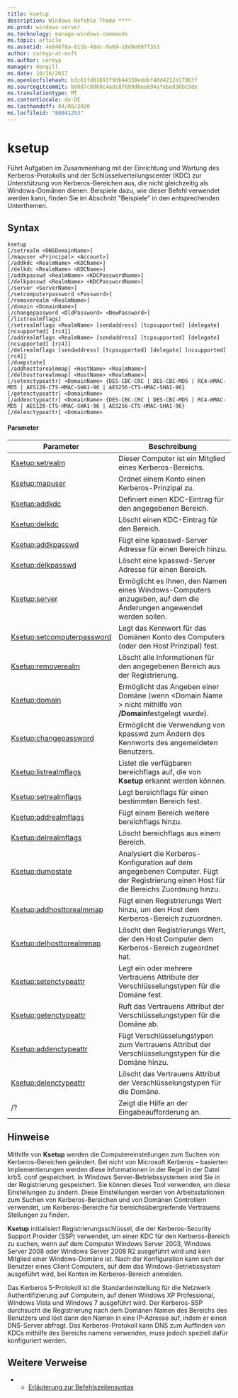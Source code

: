```yaml
---
title: ksetup
description: Windows-Befehle Thema ****-
ms.prod: windows-server
ms.technology: manage-windows-commands
ms.topic: article
ms.assetid: 4e046f8a-811b-48dc-9a69-18d8e097f353
author: coreyp-at-msft
ms.author: coreyp
manager: dongill
ms.date: 10/16/2017
ms.openlocfilehash: b3c61fd81691f9db44330eddbf40d4212d1786ff
ms.sourcegitcommit: b00d7c8968c4adc8f699dbee694afe6ed36bc9de
ms.translationtype: MT
ms.contentlocale: de-DE
ms.lasthandoff: 04/08/2020
ms.locfileid: "80841253"
---
```

# <a name="ksetup"></a>ksetup



Führt Aufgaben im Zusammenhang mit der Einrichtung und Wartung des Kerberos-Protokolls und der Schlüsselverteilungscenter (KDC) zur Unterstützung von Kerberos-Bereichen aus, die nicht gleichzeitig als Windows-Domänen dienen. Beispiele dazu, wie dieser Befehl verwendet werden kann, finden Sie im Abschnitt "Beispiele" in den entsprechenden Unterthemen.

## <a name="syntax"></a>Syntax

```
ksetup 
[/setrealm <DNSDomainName>] 
[/mapuser <Principal> <Account>] 
[/addkdc <RealmName> <KDCName>] 
[/delkdc <RealmName> <KDCName>]
[/addkpasswd <RealmName> <KDCPasswordName>] 
[/delkpasswd <RealmName> <KDCPasswordName>]
[/server <ServerName>] 
[/setcomputerpassword <Password>]
[/removerealm <RealmName>]  
[/domain <DomainName>] 
[/changepassword <OldPassword> <NewPassword>] 
[/listrealmflags] 
[/setrealmflags <RealmName> [sendaddress] [tcpsupported] [delegate] [ncsupported] [rc4]] 
[/addrealmflags <RealmName> [sendaddress] [tcpsupported] [delegate] [ncsupported] [rc4]] 
[/delrealmflags [sendaddress] [tcpsupported] [delegate] [ncsupported] [rc4]] 
[/dumpstate]
[/addhosttorealmmap] <HostName> <RealmName>]  
[/delhosttorealmmap] <HostName> <RealmName>]  
[/setenctypeattr] <DomainName> {DES-CBC-CRC | DES-CBC-MD5 | RC4-HMAC-MD5 | AES128-CTS-HMAC-SHA1-96 | AES256-CTS-HMAC-SHA1-96}
[/getenctypeattr] <DomainName>
[/addenctypeattr] <DomainName> {DES-CBC-CRC | DES-CBC-MD5 | RC4-HMAC-MD5 | AES128-CTS-HMAC-SHA1-96 | AES256-CTS-HMAC-SHA1-96}
[/delenctypeattr] <DomainName>

```

#### <a name="parameters"></a>Parameter

|Parameter|Beschreibung|
|---------|-----------|
|[Ksetup:setrealm](ksetup-setrealm.md)|Dieser Computer ist ein Mitglied eines Kerberos-Bereichs.|
|[Ksetup:mapuser](ksetup-mapuser.md)|Ordnet einem Konto einen Kerberos-Prinzipal zu.|
|[Ksetup:addkdc](ksetup-addkdc.md)|Definiert einen KDC-Eintrag für den angegebenen Bereich.|
|[Ksetup:delkdc](ksetup-delkdc.md)|Löscht einen KDC-Eintrag für den Bereich.|
|[Ksetup:addkpasswd](ksetup-addkpasswd.md)|Fügt eine kpasswd-Server Adresse für einen Bereich hinzu.|
|[Ksetup:delkpasswd](ksetup-delkpasswd.md)|Löscht eine kpasswd-Server Adresse für einen Bereich.|
|[Ksetup:server](ksetup-server.md)|Ermöglicht es Ihnen, den Namen eines Windows-Computers anzugeben, auf dem die Änderungen angewendet werden sollen.|
|[Ksetup:setcomputerpassword](ksetup-setcomputerpassword.md)|Legt das Kennwort für das Domänen Konto des Computers (oder den Host Prinzipal) fest.|
|[Ksetup:removerealm](ksetup-removerealm.md)|Löscht alle Informationen für den angegebenen Bereich aus der Registrierung.|
|[Ksetup:domain](ksetup-domain.md)|Ermöglicht das Angeben einer Domäne (wenn \<Domain Name > nicht mithilfe von **/Domain**festgelegt wurde).|
|[Ksetup:changepassword](ksetup-changepassword.md)|Ermöglicht die Verwendung von kpasswd zum Ändern des Kennworts des angemeldeten Benutzers.|
|[Ksetup:listrealmflags](ksetup-listrealmflags.md)|Listet die verfügbaren bereichflags auf, die von **Ksetup** erkannt werden können.|
|[Ksetup:setrealmflags](ksetup-setrealmflags.md)|Legt bereichflags für einen bestimmten Bereich fest.|
|[Ksetup:addrealmflags](ksetup-addrealmflags.md)|Fügt einem Bereich weitere bereichflags hinzu.|
|[Ksetup:delrealmflags](ksetup-delrealmflags.md)|Löscht bereichflags aus einem Bereich.|
|[Ksetup:dumpstate](ksetup-dumpstate.md)|Analysiert die Kerberos-Konfiguration auf dem angegebenen Computer. Fügt der Registrierung einen Host für die Bereichs Zuordnung hinzu.|
|[Ksetup:addhosttorealmmap](ksetup-addhosttorealmmap.md)|Fügt einen Registrierungs Wert hinzu, um den Host dem Kerberos-Bereich zuzuordnen.|
|[Ksetup:delhosttorealmmap](ksetup-delhosttorealmmap.md)|Löscht den Registrierungs Wert, der den Host Computer dem Kerberos-Bereich zugeordnet hat.|
|[Ksetup:setenctypeattr](ksetup-setenctypeattr.md)|Legt ein oder mehrere Vertrauens Attribute der Verschlüsselungstypen für die Domäne fest.|
|[Ksetup:getenctypeattr](ksetup-getenctypeattr.md)|Ruft das Vertrauens Attribut der Verschlüsselungstypen für die Domäne ab.|
|[Ksetup:addenctypeattr](ksetup-addenctypeattr.md)|Fügt Verschlüsselungstypen zum Vertrauens Attribut der Verschlüsselungstypen für die Domäne hinzu.|
|[Ksetup:delenctypeattr](ksetup-delenctypeattr.md)|Löscht das Vertrauens Attribut der Verschlüsselungstypen für die Domäne.|
|/?|Zeigt die Hilfe an der Eingabeaufforderung an.|

## <a name="remarks"></a>Hinweise

Mithilfe von **Ksetup** werden die Computereinstellungen zum Suchen von Kerberos-Bereichen geändert. Bei nicht von Microsoft Kerberos – basierten Implementierungen werden diese Informationen in der Regel in der Datei krb5. conf gespeichert. In Windows Server-Betriebssystemen wird Sie in der Registrierung gespeichert. Sie können dieses Tool verwenden, um diese Einstellungen zu ändern. Diese Einstellungen werden von Arbeitsstationen zum Suchen von Kerberos-Bereichen und von Domänen Controllern verwendet, um Kerberos-Bereiche für bereichsübergreifende Vertrauens Stellungen zu finden.

**Ksetup** initialisiert Registrierungsschlüssel, die der Kerberos-Security Support Provider (SSP) verwendet, um einen KDC für den Kerberos-Bereich zu suchen, wenn auf dem Computer Windows Server 2003, Windows Server 2008 oder Windows Server 2008 R2 ausgeführt wird und kein Mitglied einer Windows-Domäne ist. Nach der Konfiguration kann sich der Benutzer eines Client Computers, auf dem das Windows-Betriebssystem ausgeführt wird, bei Konten im Kerberos-Bereich anmelden.

Das Kerberos 5-Protokoll ist die Standardeinstellung für die Netzwerk Authentifizierung auf Computern, auf denen Windows XP Professional, Windows Vista und Windows 7 ausgeführt wird. Der Kerberos-SSP durchsucht die Registrierung nach dem Domänen Namen des Bereichs des Benutzers und löst dann den Namen in eine IP-Adresse auf, indem er einen DNS-Server abfragt. Das Kerberos-Protokoll kann DNS zum Auffinden von KDCs mithilfe des Bereichs namens verwenden, muss jedoch speziell dafür konfiguriert werden.

## <a name="additional-references"></a>Weitere Verweise

-   - [Erläuterung zur Befehlszeilensyntax](command-line-syntax-key.md)